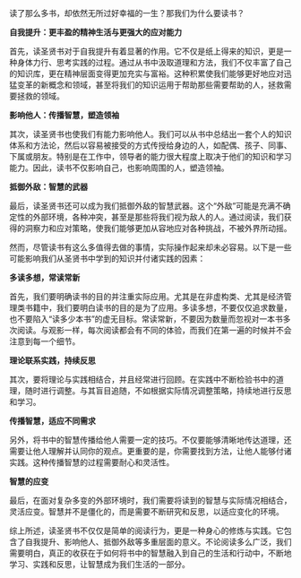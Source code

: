 读了那么多书，却依然无所过好幸福的一生？那我们为什么要读书？

**自我提升：更丰盈的精神生活与更强大的应对能力**

首先，读圣贤书对于自我提升有着显著的作用。它不仅是纸上得来的知识，更是一种身体力行、思考实践的过程。通过从书中汲取道理和方法，我们不仅丰富了自己的知识库，更在精神层面变得更加充实与富裕。这种积累使我们能够更好地应对迅猛变革的新概念和领域，甚至将我们的知识运用于帮助那些需要帮助的人，拯救需要拯救的领域。

**影响他人：传播智慧，塑造领袖**

其次，读圣贤书也使我们有能力影响他人。我们可以从书中总结出一套个人的知识体系和方法论，然后以容易被接受的方式传授给身边的人，如配偶、孩子、同事、下属或朋友。特别是在工作中，领导者的能力很大程度上取决于他们的知识和学习能力。因此，读书不仅影响自己，也影响周围的人，塑造领袖。

**抵御外敌：智慧的武器**

最后，读圣贤书还可以成为我们抵御外敌的智慧武器。这个“外敌”可能是充满不确定性的外部环境，各种冲突，甚至是那些将我们视为敌人的人。通过阅读，我们获得的洞察力和应对策略，使我们能够更加从容地应对各种挑战，不被外界所动摇。

然而，尽管读书有这么多值得去做的事情，实际操作起来却未必容易。以下是一些可能影响我们从圣贤书中学到的知识并付诸实践的因素：

**多读多想，常读常新**

首先，我们要明确读书的目的并注重实际应用。尤其是在非虚构类、尤其是经济管理类书籍中，我们要明白读书的目的是为了应用。多读多想，不要仅仅追求数量，也不要陷入“读多少本书”的虚无目标。常读常新，不要因为数量而忽视对一本书多次阅读。与观影一样，每次阅读都会有不同的体验，而我们在第一遍的时候并不会注意到每一个细节。

**理论联系实践，持续反思**

其次，要将理论与实践相结合，并且经常进行回顾。在实践中不断检验书中的道理，随时进行调整。与其盲目追随，不如根据实际情况调整策略，持续地进行反思和学习。

**传播智慧，适应不同需求**

另外，将书中的智慧传播给他人需要一定的技巧。不仅要能够清晰地传达道理，还需要让他人理解并认同你的观点。更重要的是，你需要找到方法，让他人能够付诸实践。这种传播智慧的过程需要耐心和灵活性。

**智慧的应变**

最后，在面对复杂多变的外部环境时，我们需要将读到的智慧与实际情况相结合，灵活应变。智慧并不是僵化的，而是需要不断研究和反思，以适应变化的环境。

综上所述，读圣贤书不仅仅是简单的阅读行为，更是一种身心的修炼与实践。它包含了自我提升、影响他人、抵御外敌等多重层面的意义。不论阅读多么广泛，我们需要明白，真正的收获在于如何将书中的智慧融入到自己的生活和行动中，不断地学习、实践和反思，让智慧成为我们生活的一部分。